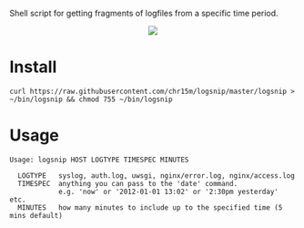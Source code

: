 Shell script for getting fragments of logfiles from a specific time period.

<p align="center">
    <img src="https://cdn.rawgit.com/chr15m/logsnip/master/screencast.svg"/>
</p>

# Install

```shell
curl https://raw.githubusercontent.com/chr15m/logsnip/master/logsnip > ~/bin/logsnip && chmod 755 ~/bin/logsnip
```

# Usage

```
Usage: logsnip HOST LOGTYPE TIMESPEC MINUTES

  LOGTYPE   syslog, auth.log, uwsgi, nginx/error.log, nginx/access.log
  TIMESPEC  anything you can pass to the 'date' command.
            e.g. 'now' or '2012-01-01 13:02' or '2:30pm yesterday' etc.
  MINUTES   how many minutes to include up to the specified time (5 mins default)
```

